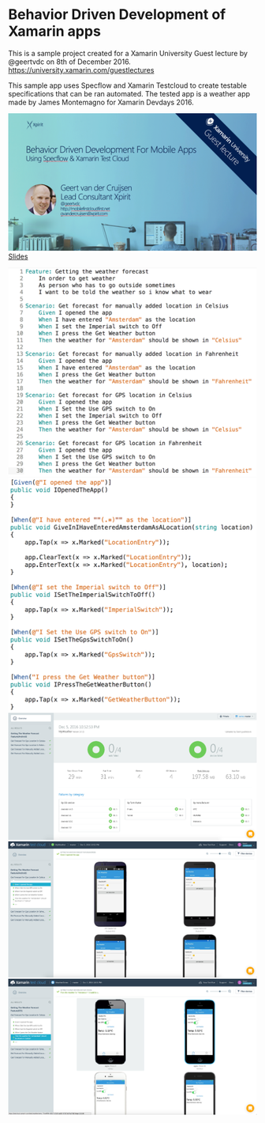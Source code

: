 # Behavior Driven Development of Xamarin apps

This is a sample project created for a Xamarin University Guest lecture by @geertvdc on 8th of December 2016.
https://university.xamarin.com/guestlectures

This sample app uses Specflow and Xamarin Testcloud to create testable specifications that can be ran automated.
The tested app is a weather app made by James Montemagno for Xamarin Devdays 2016.

![1](img/1.png)
[Slides](https://github.com/Geertvdc/BDDXamarin/blob/master/BDD%20%26%20Specflow%20for%20Xamarin.pdf)

![2](img/2.png)
![3](img/3.png)
![4](img/4.png)
![5](img/5.png)
![6](img/6.png)